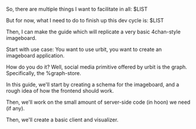 

So, there are multiple things I want to facilitate in all:
$LIST


But for now, what I need to do to finish up this dev cycle is:
$LIST

Then, I can make the guide which will replicate a very basic
4chan-style imageboard.


Start with use case: You want to use urbit, you want to create an imageboard application.

How do you do it? Well, social media primitive offered by urbit is the graph. 
Specifically, the %graph-store.

In this guide, we'll start by creating a schema for the imageboard,
and a rough idea of how the frontend should work. 

Then, we'll work on the small amount of server-side code (in hoon) we need (if any).

Then, we'll create a basic client and visualizer.


